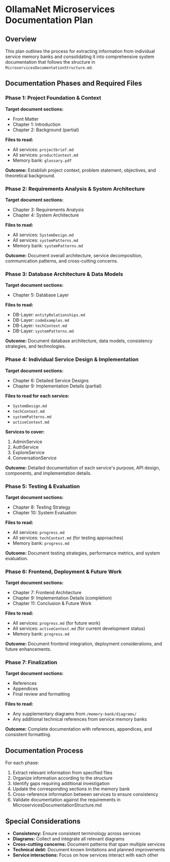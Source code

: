 # OllamaNet Microservices Documentation Plan

## Overview
This plan outlines the process for extracting information from individual service memory banks and consolidating it into comprehensive system documentation that follows the structure in `MicroservicesDocumentationStructure.md`.

## Documentation Phases and Required Files

### Phase 1: Project Foundation & Context
**Target document sections:**
- Front Matter
- Chapter 1: Introduction
- Chapter 2: Background (partial)

**Files to read:**
- All services: `projectbrief.md`
- All services: `productContext.md`
- Memory bank: `glossary.pdf`

**Outcome:** Establish project context, problem statement, objectives, and theoretical background.

### Phase 2: Requirements Analysis & System Architecture
**Target document sections:**
- Chapter 3: Requirements Analysis
- Chapter 4: System Architecture

**Files to read:**
- All services: `SystemDesign.md`
- All services: `systemPatterns.md`
- Memory bank: `systemPatterns.md`

**Outcome:** Document overall architecture, service decomposition, communication patterns, and cross-cutting concerns.

### Phase 3: Database Architecture & Data Models
**Target document sections:**
- Chapter 5: Database Layer

**Files to read:**
- DB-Layer: `entityRelationships.md`
- DB-Layer: `codeExamples.md`
- DB-Layer: `techContext.md`
- DB-Layer: `systemPatterns.md`

**Outcome:** Document database architecture, data models, consistency strategies, and technologies.

### Phase 4: Individual Service Design & Implementation
**Target document sections:**
- Chapter 6: Detailed Service Designs
- Chapter 9: Implementation Details (partial)

**Files to read for each service:**
- `SystemDesign.md`
- `techContext.md`
- `systemPatterns.md`
- `activeContext.md`

**Services to cover:**
1. AdminService
2. AuthService
3. ExploreService
4. ConversationService

**Outcome:** Detailed documentation of each service's purpose, API design, components, and implementation details.

### Phase 5: Testing & Evaluation
**Target document sections:**
- Chapter 8: Testing Strategy
- Chapter 10: System Evaluation

**Files to read:**
- All services: `progress.md`
- All services: `techContext.md` (for testing approaches)
- Memory bank: `progress.md`

**Outcome:** Document testing strategies, performance metrics, and system evaluation.

### Phase 6: Frontend, Deployment & Future Work
**Target document sections:**
- Chapter 7: Frontend Architecture
- Chapter 9: Implementation Details (completion)
- Chapter 11: Conclusion & Future Work

**Files to read:**
- All services: `progress.md` (for future work)
- All services: `activeContext.md` (for current development status)
- Memory bank: `progress.md`

**Outcome:** Document frontend integration, deployment considerations, and future enhancements.

### Phase 7: Finalization
**Target document sections:**
- References
- Appendices
- Final review and formatting

**Files to read:**
- Any supplementary diagrams from `/memory-bank/diagrams/`
- Any additional technical references from service memory banks

**Outcome:** Complete documentation with references, appendices, and consistent formatting.

## Documentation Process

For each phase:

1. Extract relevant information from specified files
2. Organize information according to the structure
3. Identify gaps requiring additional investigation
4. Update the corresponding sections in the memory bank
5. Cross-reference information between services to ensure consistency
6. Validate documentation against the requirements in MicroservicesDocumentationStructure.md

## Special Considerations

- **Consistency:** Ensure consistent terminology across services
- **Diagrams:** Collect and integrate all relevant diagrams
- **Cross-cutting concerns:** Document patterns that span multiple services
- **Technical debt:** Document known limitations and planned improvements
- **Service interactions:** Focus on how services interact with each other 